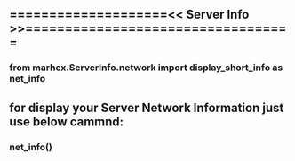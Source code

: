 ## ====================<< Server Info >>================================== 
### from marhex.ServerInfo.network import display_short_info as net_info
##  for display your Server Network Information just use below cammnd:
### net_info() 
